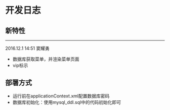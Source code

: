 # 开发日志

## 新特性

---
2016.12.1 14:51
窦耀勇

- 数据库获取菜单，并渲染菜单页面
- vip标示

## 部署方式

- 运行前在applicationContext.xml配置数据库密码
- 数据库初始化：使用mysql_ddl.sql中的代码初始化即可